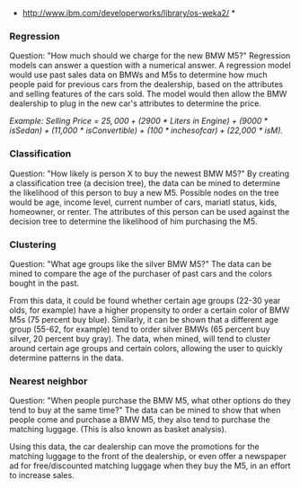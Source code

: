 * http://www.ibm.com/developerworks/library/os-weka2/ *
### Regression
Question: "How much should we charge for the new BMW M5?" Regression models can answer a question with a numerical answer. A regression model would use past sales data on BMWs and M5s to determine how much people paid for previous cars from the dealership, based on the attributes and selling features of the cars sold. The model would then allow the BMW dealership to plug in the new car's attributes to determine the price.

*Example: Selling Price = $25,000 + ($2900 * Liters in Engine) + ($9000 * isSedan) + ($11,000 * isConvertible) + ($100 * inches of car) + ($22,000 * isM).*

### Classification
Question: "How likely is person X to buy the newest BMW M5?" By creating a classification tree (a decision tree), the data can be mined to determine the likelihood of this person to buy a new M5. Possible nodes on the tree would be age, income level, current number of cars, mariatl status, kids, homeowner, or renter. The attributes of this person can be used against the decision tree to determine the likelihood of him purchasing the M5.

### Clustering
Question: "What age groups like the silver BMW M5?" The data can be mined to compare the age of the purchaser of past cars and the colors bought in the past. 

From this data, it could be found whether certain age groups (22-30 year olds, for example) have a higher propensity to order a certain color of BMW M5s (75 percent buy blue). Similarly, it can be shown that a different age group (55-62, for example) tend to order silver BMWs (65 percent buy silver, 20 percent buy gray). The data, when mined, will tend to cluster around certain age groups and certain colors, allowing the user to quickly determine patterns in the data.

### Nearest neighbor
Question: "When people purchase the BMW M5, what other options do they tend to buy at the same time?" The data can be mined to show that when people come and purchase a BMW M5, they also tend to purchase the matching luggage. (This is also known as basket analysis). 

Using this data, the car dealership can move the promotions for the matching luggage to the front of the dealership, or even offer a newspaper ad for free/discounted matching luggage when they buy the M5, in an effort to increase sales.
